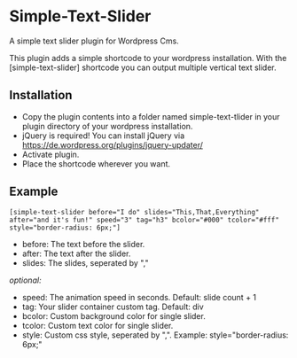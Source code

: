 # Simple-Text-Slider

A simple text slider plugin for Wordpress Cms.

This plugin adds a simple shortcode to your wordpress installation. With the [simple-text-slider] shortcode you can output multiple vertical text slider.

## Installation

- Copy the plugin contents into a folder named simple-text-tlider in your plugin directory of your wordpress installation.
- jQuery is required! You can install jQuery via <https://de.wordpress.org/plugins/jquery-updater/>
- Activate plugin.
- Place the shortcode wherever you want.

## Example

    [simple-text-slider before="I do" slides="This,That,Everything" after="and it's fun!" speed="3" tag="h3" bcolor="#000" tcolor="#fff" style="border-radius: 6px;"]
    
- before: The text before the slider.
- after: The text after the slider.
- slides: The slides, seperated by ","

*optional:*

- speed: The animation speed in seconds. Default: slide count + 1
- tag: Your slider container custom tag. Default: div
- bcolor: Custom background color for single slider.
- tcolor: Custom text color for single slider.
- style: Custom css style, seperated by ",". Example: style="border-radius: 6px;"